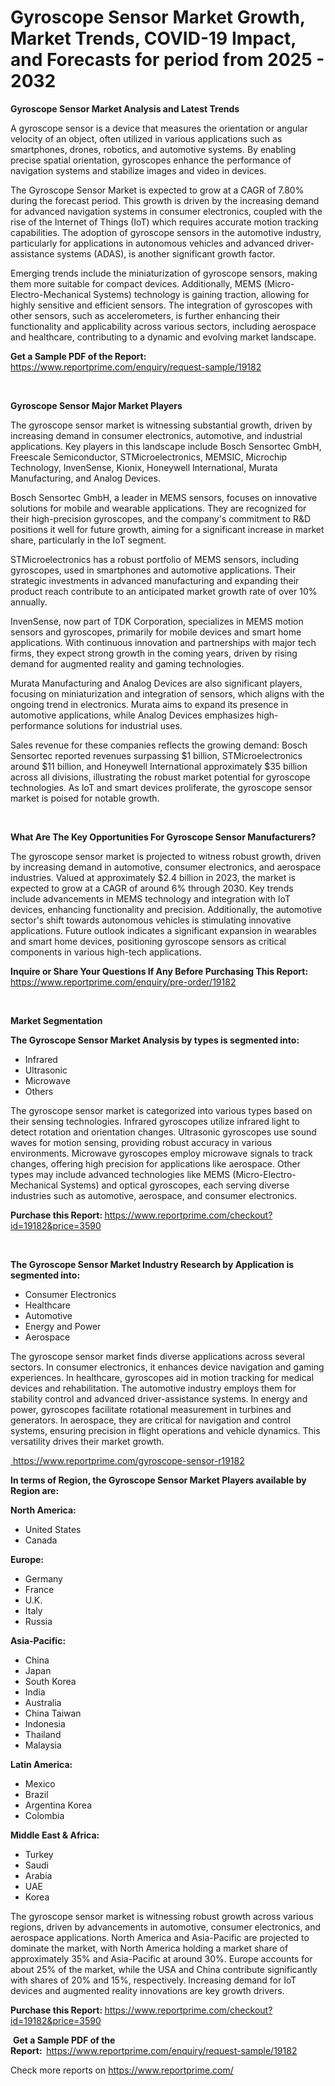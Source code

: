 <p><h1>Gyroscope Sensor Market Growth, Market Trends, COVID-19 Impact, and Forecasts for period from 2025 - 2032</h1></p><p><strong>Gyroscope Sensor Market Analysis and Latest Trends</strong></p>
<p><p>A gyroscope sensor is a device that measures the orientation or angular velocity of an object, often utilized in various applications such as smartphones, drones, robotics, and automotive systems. By enabling precise spatial orientation, gyroscopes enhance the performance of navigation systems and stabilize images and video in devices.</p><p>The Gyroscope Sensor Market is expected to grow at a CAGR of 7.80% during the forecast period. This growth is driven by the increasing demand for advanced navigation systems in consumer electronics, coupled with the rise of the Internet of Things (IoT) which requires accurate motion tracking capabilities. The adoption of gyroscope sensors in the automotive industry, particularly for applications in autonomous vehicles and advanced driver-assistance systems (ADAS), is another significant growth factor.</p><p>Emerging trends include the miniaturization of gyroscope sensors, making them more suitable for compact devices. Additionally, MEMS (Micro-Electro-Mechanical Systems) technology is gaining traction, allowing for highly sensitive and efficient sensors. The integration of gyroscopes with other sensors, such as accelerometers, is further enhancing their functionality and applicability across various sectors, including aerospace and healthcare, contributing to a dynamic and evolving market landscape.</p></p>
<p><strong>Get a Sample PDF of the Report:&nbsp;</strong> <a href="https://www.reportprime.com/enquiry/request-sample/19182?utm_campaign=3551&utm_medium=2&utm_source=Github&utm_content=ia&utm_term=19032025&utm_id=gyroscope-sensor">https://www.reportprime.com/enquiry/request-sample/19182</a></p>
<p>&nbsp;</p>
<p><strong>Gyroscope Sensor Major Market Players</strong></p>
<p><p>The gyroscope sensor market is witnessing substantial growth, driven by increasing demand in consumer electronics, automotive, and industrial applications. Key players in this landscape include Bosch Sensortec GmbH, Freescale Semiconductor, STMicroelectronics, MEMSIC, Microchip Technology, InvenSense, Kionix, Honeywell International, Murata Manufacturing, and Analog Devices.</p><p>Bosch Sensortec GmbH, a leader in MEMS sensors, focuses on innovative solutions for mobile and wearable applications. They are recognized for their high-precision gyroscopes, and the company's commitment to R&D positions it well for future growth, aiming for a significant increase in market share, particularly in the IoT segment.</p><p>STMicroelectronics has a robust portfolio of MEMS sensors, including gyroscopes, used in smartphones and automotive applications. Their strategic investments in advanced manufacturing and expanding their product reach contribute to an anticipated market growth rate of over 10% annually.</p><p>InvenSense, now part of TDK Corporation, specializes in MEMS motion sensors and gyroscopes, primarily for mobile devices and smart home applications. With continuous innovation and partnerships with major tech firms, they expect strong growth in the coming years, driven by rising demand for augmented reality and gaming technologies.</p><p>Murata Manufacturing and Analog Devices are also significant players, focusing on miniaturization and integration of sensors, which aligns with the ongoing trend in electronics. Murata aims to expand its presence in automotive applications, while Analog Devices emphasizes high-performance solutions for industrial uses.</p><p>Sales revenue for these companies reflects the growing demand: Bosch Sensortec reported revenues surpassing $1 billion, STMicroelectronics around $11 billion, and Honeywell International approximately $35 billion across all divisions, illustrating the robust market potential for gyroscope technologies. As IoT and smart devices proliferate, the gyroscope sensor market is poised for notable growth.</p></p>
<p>&nbsp;</p>
<p><strong>What Are The Key Opportunities For Gyroscope Sensor Manufacturers?</strong></p>
<p><p>The gyroscope sensor market is projected to witness robust growth, driven by increasing demand in automotive, consumer electronics, and aerospace industries. Valued at approximately $2.4 billion in 2023, the market is expected to grow at a CAGR of around 6% through 2030. Key trends include advancements in MEMS technology and integration with IoT devices, enhancing functionality and precision. Additionally, the automotive sector's shift towards autonomous vehicles is stimulating innovative applications. Future outlook indicates a significant expansion in wearables and smart home devices, positioning gyroscope sensors as critical components in various high-tech applications.</p></p>
<p><strong>Inquire or Share Your Questions If Any Before Purchasing This Report:</strong> <a href="https://www.reportprime.com/enquiry/pre-order/19182?utm_campaign=3551&utm_medium=2&utm_source=Github&utm_content=ia&utm_term=19032025&utm_id=gyroscope-sensor">https://www.reportprime.com/enquiry/pre-order/19182</a></p>
<p>&nbsp;</p>
<p><strong>Market Segmentation</strong></p>
<p><strong>The Gyroscope Sensor Market Analysis by types is segmented into:</strong></p>
<p><ul><li>Infrared</li><li>Ultrasonic</li><li>Microwave</li><li>Others</li></ul></p>
<p><p>The gyroscope sensor market is categorized into various types based on their sensing technologies. Infrared gyroscopes utilize infrared light to detect rotation and orientation changes. Ultrasonic gyroscopes use sound waves for motion sensing, providing robust accuracy in various environments. Microwave gyroscopes employ microwave signals to track changes, offering high precision for applications like aerospace. Other types may include advanced technologies like MEMS (Micro-Electro-Mechanical Systems) and optical gyroscopes, each serving diverse industries such as automotive, aerospace, and consumer electronics.</p></p>
<p><strong>Purchase this Report:&nbsp;</strong><a href="https://www.reportprime.com/checkout?id=19182&price=3590&utm_campaign=3551&utm_medium=2&utm_source=Github&utm_content=ia&utm_term=19032025&utm_id=gyroscope-sensor">https://www.reportprime.com/checkout?id=19182&price=3590</a></p>
<p>&nbsp;</p>
<p><strong>The Gyroscope Sensor Market Industry Research by Application is segmented into:</strong></p>
<p><ul><li>Consumer Electronics</li><li>Healthcare</li><li>Automotive</li><li>Energy and Power</li><li>Aerospace</li></ul></p>
<p><p>The gyroscope sensor market finds diverse applications across several sectors. In consumer electronics, it enhances device navigation and gaming experiences. In healthcare, gyroscopes aid in motion tracking for medical devices and rehabilitation. The automotive industry employs them for stability control and advanced driver-assistance systems. In energy and power, gyroscopes facilitate rotational measurement in turbines and generators. In aerospace, they are critical for navigation and control systems, ensuring precision in flight operations and vehicle dynamics. This versatility drives their market growth.</p></p>
<p><a href="https://www.reportprime.com/gyroscope-sensor-r19182?utm_campaign=3551&utm_medium=2&utm_source=Github&utm_content=ia&utm_term=19032025&utm_id=gyroscope-sensor">&nbsp;https://www.reportprime.com/gyroscope-sensor-r19182</a></p>
<p><strong>In terms of Region, the Gyroscope Sensor Market Players available by Region are:</strong></p>
<p>
    <p> <strong> North America: </strong>
        <ul>
            <li>United States</li>
            <li>Canada</li>
        </ul>
        </p> 
    <p> <strong> Europe: </strong>
        <ul>
            <li>Germany</li>
            <li>France</li>
            <li>U.K.</li>
            <li>Italy</li>
            <li>Russia</li>
        </ul>
        </p> 
    <p> <strong> Asia-Pacific: </strong>
        <ul>
            <li>China</li>
            <li>Japan</li>
            <li>South Korea</li>
            <li>India</li>
            <li>Australia</li>
            <li>China Taiwan</li>
            <li>Indonesia</li>
            <li>Thailand</li>
            <li>Malaysia</li>
        </ul>
        </p> 
    <p> <strong> Latin America: </strong>
        <ul>
            <li>Mexico</li>
            <li>Brazil</li>
            <li>Argentina Korea</li>
            <li>Colombia</li>
        </ul>
        </p> 
    <p> <strong> Middle East & Africa: </strong>
        <ul>
            <li>Turkey</li>
            <li>Saudi</li>
            <li>Arabia</li>
            <li>UAE</li>
            <li>Korea</li>
        </ul>
    </p>
    </p>
<p><p>The gyroscope sensor market is witnessing robust growth across various regions, driven by advancements in automotive, consumer electronics, and aerospace applications. North America and Asia-Pacific are projected to dominate the market, with North America holding a market share of approximately 35% and Asia-Pacific at around 30%. Europe accounts for about 25% of the market, while the USA and China contribute significantly with shares of 20% and 15%, respectively. Increasing demand for IoT devices and augmented reality innovations are key growth drivers.</p></p>
<p><strong>Purchase this Report: </strong><a href="https://www.reportprime.com/checkout?id=19182&price=3590&utm_campaign=3551&utm_medium=2&utm_source=Github&utm_content=ia&utm_term=19032025&utm_id=gyroscope-sensor">https://www.reportprime.com/checkout?id=19182&price=3590</a></p>
<p>&nbsp;<strong>Get a Sample PDF of the Report:&nbsp;&nbsp;</strong><a href="https://www.reportprime.com/enquiry/request-sample/19182?utm_campaign=3551&utm_medium=2&utm_source=Github&utm_content=ia&utm_term=19032025&utm_id=gyroscope-sensor">https://www.reportprime.com/enquiry/request-sample/19182</a></p>
<p><strong></strong></p>
<p>Check more reports on <a href="https://www.reportprime.com/?utm_campaign=3551&utm_medium=2&utm_source=Github&utm_content=ia&utm_term=19032025&utm_id=gyroscope-sensor">https://www.reportprime.com/</a></p>
